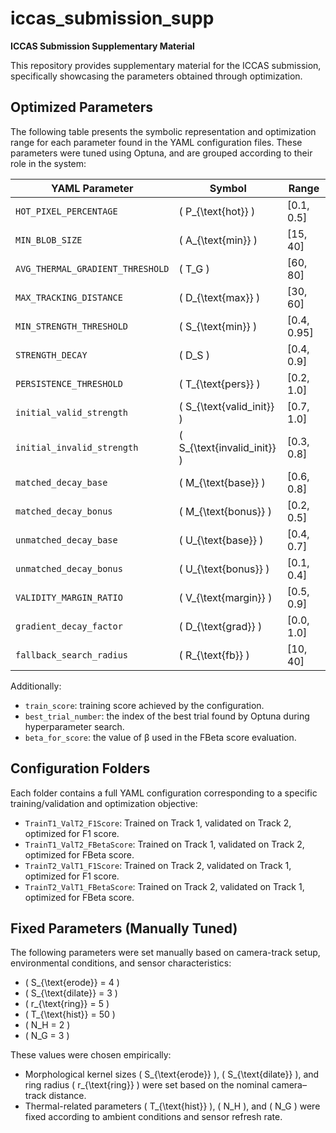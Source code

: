 # iccas_submission_supp
**ICCAS Submission Supplementary Material**

This repository provides supplementary material for the ICCAS submission, specifically showcasing the parameters obtained through optimization.

## Optimized Parameters

The following table presents the symbolic representation and optimization range for each parameter found in the YAML configuration files. These parameters were tuned using Optuna, and are grouped according to their role in the system:

| YAML Parameter                        | Symbol                        | Range         |
|--------------------------------------|-------------------------------|---------------|
| `HOT_PIXEL_PERCENTAGE`               | \( P_{\text{hot}} \)          | [0.1, 0.5]     |
| `MIN_BLOB_SIZE`                      | \( A_{\text{min}} \)          | [15, 40]       |
| `AVG_THERMAL_GRADIENT_THRESHOLD`     | \( T_G \)                     | [60, 80]       |
| `MAX_TRACKING_DISTANCE`              | \( D_{\text{max}} \)          | [30, 60]       |
| `MIN_STRENGTH_THRESHOLD`             | \( S_{\text{min}} \)          | [0.4, 0.95]    |
| `STRENGTH_DECAY`                     | \( D_S \)                     | [0.4, 0.9]     |
| `PERSISTENCE_THRESHOLD`              | \( T_{\text{pers}} \)         | [0.2, 1.0]     |
| `initial_valid_strength`             | \( S_{\text{valid\_init}} \)  | [0.7, 1.0]     |
| `initial_invalid_strength`           | \( S_{\text{invalid\_init}} \)| [0.3, 0.8]     |
| `matched_decay_base`                 | \( M_{\text{base}} \)         | [0.6, 0.8]     |
| `matched_decay_bonus`                | \( M_{\text{bonus}} \)        | [0.2, 0.5]     |
| `unmatched_decay_base`               | \( U_{\text{base}} \)         | [0.4, 0.7]     |
| `unmatched_decay_bonus`              | \( U_{\text{bonus}} \)        | [0.1, 0.4]     |
| `VALIDITY_MARGIN_RATIO`              | \( V_{\text{margin}} \)       | [0.5, 0.9]     |
| `gradient_decay_factor`              | \( D_{\text{grad}} \)         | [0.0, 1.0]     |
| `fallback_search_radius`             | \( R_{\text{fb}} \)           | [10, 40]       |

Additionally:
- `train_score`: training score achieved by the configuration.
- `best_trial_number`: the index of the best trial found by Optuna during hyperparameter search.
- `beta_for_score`: the value of β used in the FBeta score evaluation.

## Configuration Folders

Each folder contains a full YAML configuration corresponding to a specific training/validation and optimization objective:

- `TrainT1_ValT2_F1Score`: Trained on Track 1, validated on Track 2, optimized for F1 score.
- `TrainT1_ValT2_FBetaScore`: Trained on Track 1, validated on Track 2, optimized for FBeta score.
- `TrainT2_ValT1_F1Score`: Trained on Track 2, validated on Track 1, optimized for F1 score.
- `TrainT2_ValT1_FBetaScore`: Trained on Track 2, validated on Track 1, optimized for FBeta score.

## Fixed Parameters (Manually Tuned)

The following parameters were set manually based on camera-track setup, environmental conditions, and sensor characteristics:

- \( S_{\text{erode}} = 4 \)
- \( S_{\text{dilate}} = 3 \)
- \( r_{\text{ring}} = 5 \)
- \( T_{\text{hist}} = 50 \)
- \( N_H = 2 \)
- \( N_G = 3 \)

These values were chosen empirically:
- Morphological kernel sizes \( S_{\text{erode}} \), \( S_{\text{dilate}} \), and ring radius \( r_{\text{ring}} \) were set based on the nominal camera–track distance.
- Thermal-related parameters \( T_{\text{hist}} \), \( N_H \), and \( N_G \) were fixed according to ambient conditions and sensor refresh rate.
